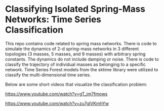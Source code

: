 # Classifying Isolated Spring-Mass Networks: Time Series Classification

This repo contains code related to spring mass networks. There is code to simulate the dynamics of 2-d spring-mass networks in 3 different topologies (3 masses, 5 masses, and 9 masses) with arbitrary spring constants. The dynamics do not include damping or noise. There is code to classify the trajectory of individual masses as belonging to a specific network. Time Series Forest models from the sktime library were utilized to classify the multi-dimensional time series.

Below are some short videos that visualize the classification problem:

https://www.youtube.com/watch?v=gT_im7fmows

https://www.youtube.com/watch?v=zu7gIVKmhYw
